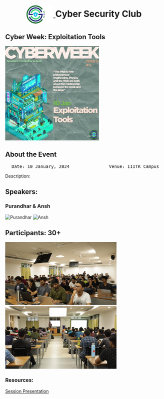 <h1 align="center">
    <a href="https://github.com/CSYClubIIITK/ClubVault">
        <img src="https://raw.githubusercontent.com/CSYClubIIITK/ClubVault/main/Logo.png" valign="middle" height="58" alt="CSY logo" />
    </a>
    <span valign="middle">
        Cyber Security Club
    </span>
</h1>

<h2>Cyber Week: Exploitation Tools</h2>
<section>
    <div class="container container1">
        <div class="content">
            <img class="banner" src="exploitation_tools.jpeg" alt="Exploitation Tools" style="height:300px;">
            <br>
            <h2>About the Event</h2>
            <p><pre><center> Date: 10 January, 2024               Venue: IIITK Campus</center></pre></p>
            <p>Description:</p>

            
 <h2>Speakers:</h2>
 <h3>Purandhar & Ansh</h3>
    <img src="purandhar.jpg" float="left" height="150" alt="Purandhar" />
    <img src="ansh.jpg" float="left" height="150" alt="Ansh" />
            
<h2>Participants: 30+</h2>
    <img src="pic1.jpeg" float="left" height="200" alt="p1" />
    <img src="pic2.jpeg" float="left" height="200" alt="p2" />

### Resources:

[Session Presentation]()